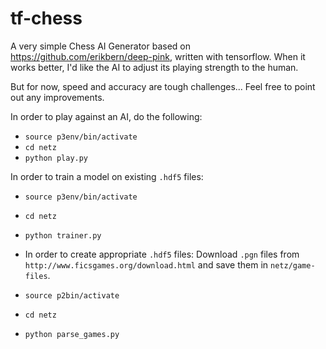 # tf-chess


A very simple Chess AI Generator based on https://github.com/erikbern/deep-pink, written with tensorflow. When it works better, I'd like the AI to adjust its playing strength to the human.

But for now, speed and accuracy are tough challenges... Feel free to point out any improvements.

In order to play against an AI, do the following:
- `source p3env/bin/activate`
- `cd netz`
- `python play.py`

In order to train a model on existing `.hdf5` files:
- `source p3env/bin/activate`
- `cd netz`
- `python trainer.py`

- In order to create appropriate `.hdf5` files:
Download `.pgn` files from `http://www.ficsgames.org/download.html` and save them in `netz/game-files`.
- `source p2bin/activate`
- `cd netz`
- `python parse_games.py`
